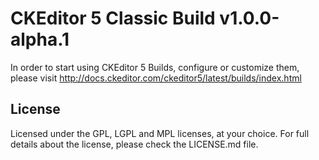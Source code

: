 CKEditor 5 Classic Build v1.0.0-alpha.1
=======================================

In order to start using CKEditor 5 Builds, configure or customize them, please visit http://docs.ckeditor.com/ckeditor5/latest/builds/index.html

## License

Licensed under the GPL, LGPL and MPL licenses, at your choice. For full details about the license, please check the LICENSE.md file.
